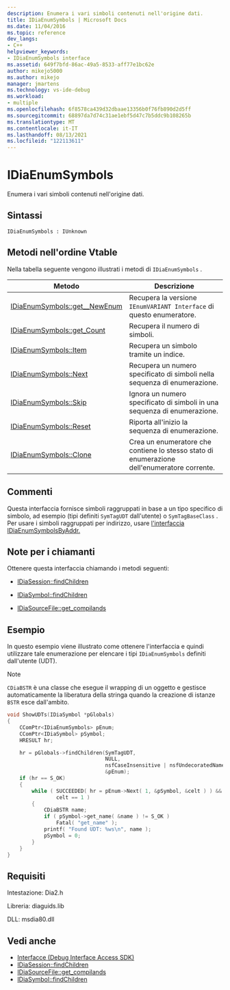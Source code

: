 ```yaml
---
description: Enumera i vari simboli contenuti nell'origine dati.
title: IDiaEnumSymbols | Microsoft Docs
ms.date: 11/04/2016
ms.topic: reference
dev_langs:
- C++
helpviewer_keywords:
- IDiaEnumSymbols interface
ms.assetid: 649f7bfd-86ac-49a5-8533-aff77e1bc62e
author: mikejo5000
ms.author: mikejo
manager: jmartens
ms.technology: vs-ide-debug
ms.workload:
- multiple
ms.openlocfilehash: 6f8578ca439d32dbaae13356b0f76fb890d2d5ff
ms.sourcegitcommit: 68897da7d74c31ae1ebf5d47c7b5ddc9b108265b
ms.translationtype: MT
ms.contentlocale: it-IT
ms.lasthandoff: 08/13/2021
ms.locfileid: "122113611"
---
```

# <a name="idiaenumsymbols"></a>IDiaEnumSymbols
Enumera i vari simboli contenuti nell'origine dati.

## <a name="syntax"></a>Sintassi

```
IDiaEnumSymbols : IUnknown
```

## <a name="methods-in-vtable-order"></a>Metodi nell'ordine Vtable
Nella tabella seguente vengono illustrati i metodi di `IDiaEnumSymbols` .

|Metodo|Descrizione|
|------------|-----------------|
|[IDiaEnumSymbols::get__NewEnum](../../debugger/debug-interface-access/idiaenumsymbols-get-newenum.md)|Recupera la versione `IEnumVARIANT Interface` di questo enumeratore.|
|[IDiaEnumSymbols::get_Count](../../debugger/debug-interface-access/idiaenumsymbols-get-count.md)|Recupera il numero di simboli.|
|[IDiaEnumSymbols::Item](../../debugger/debug-interface-access/idiaenumsymbols-item.md)|Recupera un simbolo tramite un indice.|
|[IDiaEnumSymbols::Next](../../debugger/debug-interface-access/idiaenumsymbols-next.md)|Recupera un numero specificato di simboli nella sequenza di enumerazione.|
|[IDiaEnumSymbols::Skip](../../debugger/debug-interface-access/idiaenumsymbols-skip.md)|Ignora un numero specificato di simboli in una sequenza di enumerazione.|
|[IDiaEnumSymbols::Reset](../../debugger/debug-interface-access/idiaenumsymbols-reset.md)|Riporta all'inizio la sequenza di enumerazione.|
|[IDiaEnumSymbols::Clone](../../debugger/debug-interface-access/idiaenumsymbols-clone.md)|Crea un enumeratore che contiene lo stesso stato di enumerazione dell'enumeratore corrente.|

## <a name="remarks"></a>Commenti
Questa interfaccia fornisce simboli raggruppati in base a un tipo specifico di simbolo, ad esempio (tipi definiti `SymTagUDT` dall'utente) o `SymTagBaseClass` . Per usare i simboli raggruppati per indirizzo, usare [l'interfaccia IDiaEnumSymbolsByAddr.](../../debugger/debug-interface-access/idiaenumsymbolsbyaddr.md)

## <a name="notes-for-callers"></a>Note per i chiamanti
Ottenere questa interfaccia chiamando i metodi seguenti:

- [IDiaSession::findChildren](../../debugger/debug-interface-access/idiasession-findchildren.md)

- [IDiaSymbol::findChildren](../../debugger/debug-interface-access/idiasymbol-findchildren.md)

- [IDiaSourceFile::get_compilands](../../debugger/debug-interface-access/idiasourcefile-get-compilands.md)

## <a name="example"></a>Esempio
In questo esempio viene illustrato come ottenere l'interfaccia e quindi utilizzare tale enumerazione per elencare i tipi `IDiaEnumSymbols` definiti dall'utente (UDT).

> [!NOTE]
> `CDiaBSTR` è una classe che esegue il wrapping di un oggetto e gestisce automaticamente la liberatura della stringa quando la creazione di istanze `BSTR` esce dall'ambito.

```C++
void ShowUDTs(IDiaSymbol *pGlobals)
{
    CComPtr<IDiaEnumSymbols> pEnum;
    CComPtr<IDiaSymbol> pSymbol;
    HRESULT hr;

    hr = pGlobals->findChildren(SymTagUDT,
                                NULL,
                                nsfCaseInsensitive | nsfUndecoratedName,
                                &pEnum);
    if (hr == S_OK)
    {
        while ( SUCCEEDED( hr = pEnum->Next( 1, &pSymbol, &celt ) ) &&
                celt == 1 )
        {
            CDiaBSTR name;
            if ( pSymbol->get_name( &name ) != S_OK )
                Fatal( "get_name" );
            printf( "Found UDT: %ws\n", name );
            pSymbol = 0;
        }
    }
}
```

## <a name="requirements"></a>Requisiti
Intestazione: Dia2.h

Libreria: diaguids.lib

DLL: msdia80.dll

## <a name="see-also"></a>Vedi anche
- [Interfacce (Debug Interface Access SDK)](../../debugger/debug-interface-access/interfaces-debug-interface-access-sdk.md)
- [IDiaSession::findChildren](../../debugger/debug-interface-access/idiasession-findchildren.md)
- [IDiaSourceFile::get_compilands](../../debugger/debug-interface-access/idiasourcefile-get-compilands.md)
- [IDiaSymbol::findChildren](../../debugger/debug-interface-access/idiasymbol-findchildren.md)

